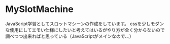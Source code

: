 # MySlotMachine

JavaScript学習としてスロットマシーンの作成をしています。
cssを少しモダンな使用にしてエモい仕様にしたいと考えてはいるがやり方が全く分からないので調べつつ出来ればと思っている（JavaScriptがメインなので、、）
